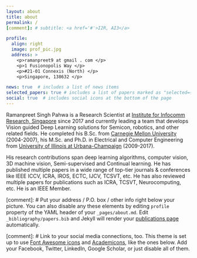 ```yaml
---
layout: about
title: about
permalink: /
[comment]: # subtitle: <a href='#'>I2R, AI3</a>

profile:
  align: right
  image: prof_pic.jpg
  address: >
    <p>ramanpreet9 at gmail . com </p>
    <p>1 Fusionopolis Way </p>
    <p>#21-01 Connexis (North) </p>
	<p>Singapore, 138632 </p>

news: true  # includes a list of news items
selected_papers: true # includes a list of papers marked as "selected={true}"
social: true  # includes social icons at the bottom of the page
---
```


Ramanpreet Singh Pahwa is a Research Scientist at [Institute for Infocomm Research, Singapore][i2r] since 2017 and currently leading a team that develops Vision guided Deep Learning solutions for Semicon, robotics, and other related fields. He completed his B.Sc. from [Carnegie Mellon University][cmu] (2004-2007), his M.Sc. and Ph.D. in Electrical and Computer Engineering from [University of Illinois at Urbana-Champaign][uiuc] (2009-2017). 

His research contributions span deep learning algorithms, computer vision, 3D machine vision,  Semi-supervised and Continual learning. He has published multiple papers in a wide range of top-tier journals & conferences like IEEE ICCV, ICRA, IROS, ECTC, IJCV, TCSVT, etc.  He has also reviewed multiple papers for publications such as ICRA, TCSVT, Neurocomputing, etc. He is an IEEE Member.



[comment]: # Put your address / P.O. box / other info right below your picture. You can also disable any these elements by editing `profile` property of the YAML header of your `_pages/about.md`. Edit `_bibliography/papers.bib` and Jekyll will render your [publications page](/al-folio/publications/) automatically.

[comment]: # Link to your social media connections, too. This theme is set up to use [Font Awesome icons](http://fortawesome.github.io/Font-Awesome/) and [Academicons](https://jpswalsh.github.io/academicons/), like the ones below. Add your Facebook, Twitter, LinkedIn, Google Scholar, or just disable all of them.


[cmu]: https://www.cmu.edu
[uiuc]: https://www.uiuc.edu
[i2r]: https://www.a-star.edu.sg/i2r/